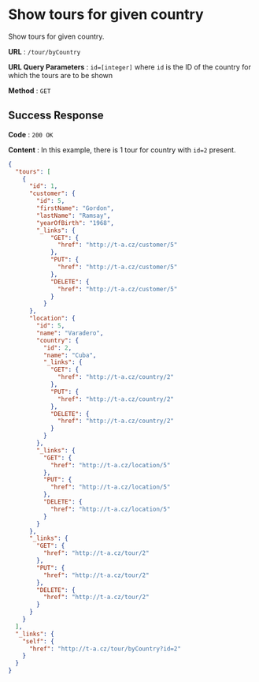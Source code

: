 # Show tours for given country

Show tours for given country.

**URL** : `/tour/byCountry`

**URL Query Parameters** : `id=[integer]` where `id` is the ID of the country for which the tours are to be shown

**Method** : `GET`

## Success Response

**Code** : `200 OK`

**Content** : In this example, there is 1 tour for country with `id=2` present.

```json
{
  "tours": [
    {
      "id": 1,
      "customer": {
        "id": 5,
        "firstName": "Gordon",
        "lastName": "Ramsay",
        "yearOfBirth": "1968",
        "_links": {
            "GET": {
              "href": "http://t-a.cz/customer/5"
            },
            "PUT": {
              "href": "http://t-a.cz/customer/5"
            },
            "DELETE": {
              "href": "http://t-a.cz/customer/5"
            }
          }
      },
      "location": {
        "id": 5,
        "name": "Varadero",
        "country": {
          "id": 2,
          "name": "Cuba",
          "_links": {
            "GET": {
              "href": "http://t-a.cz/country/2"
            },
            "PUT": {
              "href": "http://t-a.cz/country/2"
            },
            "DELETE": {
              "href": "http://t-a.cz/country/2"
            }
          }
        },
        "_links": {
          "GET": {
            "href": "http://t-a.cz/location/5"
          },
          "PUT": {
            "href": "http://t-a.cz/location/5"
          },
          "DELETE": {
            "href": "http://t-a.cz/location/5"
          }
        }
      },
      "_links": {
        "GET": {
          "href": "http://t-a.cz/tour/2"
        },
        "PUT": {
          "href": "http://t-a.cz/tour/2"
        },
        "DELETE": {
          "href": "http://t-a.cz/tour/2"
        }
      }
    }
  ],
  "_links": {
    "self": {
      "href": "http://t-a.cz/tour/byCountry?id=2"
    }
  }
}
```
